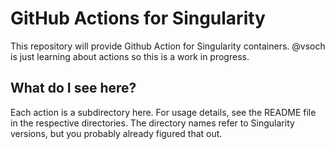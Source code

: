 # GitHub Actions for Singularity

This repository will provide Github Action for Singularity containers. @vsoch
is just learning about actions so this is a work in progress.

## What do I see here?

Each action is a subdirectory here. For usage details, see the README file in
the respective directories. The directory names refer to Singularity versions,
but you probably already figured that out.
